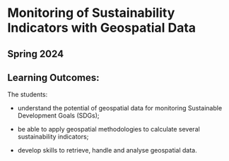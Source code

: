# Monitoring of Sustainability Indicators with Geospatial Data

## Spring 2024

## Learning Outcomes:  

The students:

-	understand the potential of geospatial data for monitoring Sustainable Development Goals (SDGs);

-	be able to apply geospatial methodologies to calculate several sustainability indicators;

-	develop skills to retrieve, handle and analyse geospatial data.


